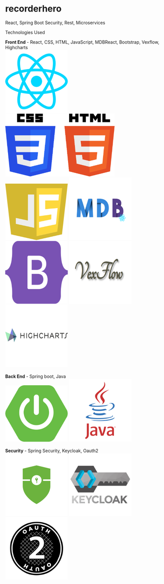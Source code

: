 # recorderhero
React, Spring Boot Security, Rest, Microservices

Technologies Used

<b>Front End</b> - React, CSS, HTML, JavaScript, MDBReact, Bootstrap, Vexflow, Highcharts
</br>
<img src="/TechnologiesUsedImages/Reactjs-icon-vector-01.svg" width="200" height="200">
<img src="/TechnologiesUsedImages/CSS3_and_HTML5_logos_and_wordmarks.svg" width="350" height="200">
<img src="/TechnologiesUsedImages/javascript-seeklogo.com.svg" width="200" height="180">
<img src="/TechnologiesUsedImages/mdb-react2.png" width="200"  height="200">
<img src="/TechnologiesUsedImages/bootstrap.svg" width="200" height="200">
<img src="/TechnologiesUsedImages/vexflow2.PNG" width="200" height="200" >
<img src="/TechnologiesUsedImages/highcharts.png" width="200" height="200" >
</br></br>
<b>Back End</b> - Spring boot, Java</br>
<img src="/TechnologiesUsedImages/springboot.png" width="200" height="180">
<img src="/TechnologiesUsedImages/java.svg" width="200" height="200">
</br></br>
<b>Security</b> - Spring Security, Keycloak, Oauth2</br>
<img src="/TechnologiesUsedImages/spring_security.png" width="200" height="200">
<img src="/TechnologiesUsedImages/keycloak.png" width="200" height="200" >
<img src="/TechnologiesUsedImages/oauth2_logo.svg" width="200" height="200">


